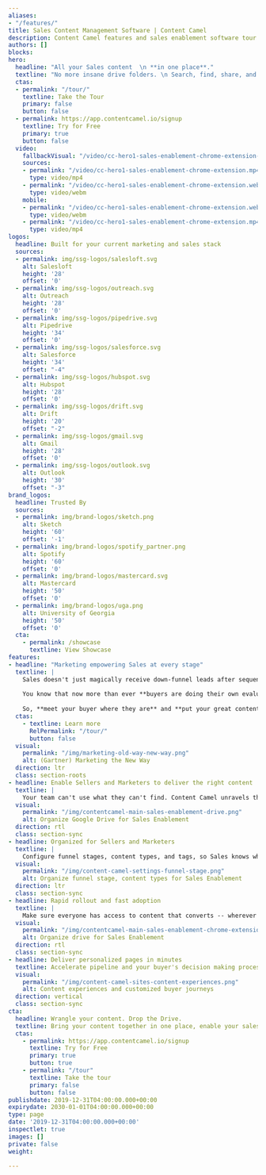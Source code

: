 ```yaml
---
aliases:
- "/features/"
title: Sales Content Management Software | Content Camel
description: Content Camel features and sales enablement software tour.
authors: []
blocks:
hero:
  headline: "All your Sales content  \n **in one place**."
  textline: "No more insane drive folders. \n Search, find, share, and track content everywhere you're working right now."
  ctas:
  - permalink: "/tour/"
    textline: Take the Tour
    primary: false
    button: false
  - permalink: https://app.contentcamel.io/signup
    textline: Try for Free
    primary: true
    button: false
  video:
    fallbackVisual: "/video/cc-hero1-sales-enablement-chrome-extension-static.jpg"
    sources:
    - permalink: "/video/cc-hero1-sales-enablement-chrome-extension.mp4"
      type: video/mp4
    - permalink: "/video/cc-hero1-sales-enablement-chrome-extension.webm"
      type: video/webm
    mobile:
    - permalink: "/video/cc-hero1-sales-enablement-chrome-extension.webm"
      type: video/webm
    - permalink: "/video/cc-hero1-sales-enablement-chrome-extension.mp4"
      type: video/mp4
logos:
  headline: Built for your current marketing and sales stack
  sources:
  - permalink: img/ssg-logos/salesloft.svg
    alt: Salesloft
    height: '28'
    offset: '0'
  - permalink: img/ssg-logos/outreach.svg
    alt: Outreach
    height: '28'
    offset: '0'
  - permalink: img/ssg-logos/pipedrive.svg
    alt: Pipedrive
    height: '34'
    offset: '0'
  - permalink: img/ssg-logos/salesforce.svg
    alt: Salesforce
    height: '34'
    offset: "-4"
  - permalink: img/ssg-logos/hubspot.svg
    alt: Hubspot
    height: '28'
    offset: '0'
  - permalink: img/ssg-logos/drift.svg
    alt: Drift
    height: '20'
    offset: "-2"
  - permalink: img/ssg-logos/gmail.svg
    alt: Gmail
    height: '28'
    offset: '0'
  - permalink: img/ssg-logos/outlook.svg
    alt: Outlook
    height: '30'
    offset: "-3"
brand_logos:
  headline: Trusted By
  sources:
  - permalink: img/brand-logos/sketch.png
    alt: Sketch
    height: '60'
    offset: '-1'
  - permalink: img/brand-logos/spotify_partner.png
    alt: Spotify
    height: '60'
    offset: '0'
  - permalink: img/brand-logos/mastercard.svg
    alt: Mastercard
    height: '50'
    offset: '0'
  - permalink: img/brand-logos/uga.png
    alt: University of Georgia
    height: '50'
    offset: '0'
  cta:
    - permalink: /showcase
      textline: View Showcase
features:
- headline: "Marketing empowering Sales at every stage"
  textline: |
    Sales doesn't just magically receive down-funnel leads after sequenced touchpoints from Marketing.
    
    You know that now more than ever **buyers are doing their own evaluation** and are dropping into the sales conversation all across your funnel. 
    
    So, **meet your buyer where they are** and **put your great content to work with Content Camel**.
  ctas:
    - textline: Learn more
      RelPermalink: "/tour/"
      button: false
  visual:
    permalink: "/img/marketing-old-way-new-way.png"
    alt: (Gartner) Marketing the New Way
  direction: ltr
  class: section-roots
- headline: Enable Sellers and Marketers to deliver the right content
  textline: |
    Your team can't use what they can't find. Content Camel unravels the mystery of your content: PDFs, blog posts, videos, webpages, webinars, links, battlecards, decks -- all in one place. Upload content directly into Content Camel or link to the original location of the asset.
  visual:
    permalink: "/img/contentcamel-main-sales-enablement-drive.png"
    alt: Organize Google Drive for Sales Enablement
  direction: rtl
  class: section-sync
- headline: Organized for Sellers and Marketers
  textline: |
    Configure funnel stages, content types, and tags, so Sales knows which assets to use at each key point of the sales process.
  visual:
    permalink: "/img/content-camel-settings-funnel-stage.png"
    alt: Organize funnel stage, content types for Sales Enablement
  direction: ltr
  class: section-sync
- headline: Rapid rollout and fast adoption
  textline: |
    Make sure everyone has access to content that converts -- wherever they are working -- with our Chrome Extension. 
  visual:
    permalink: "/img/contentcamel-main-sales-enablement-chrome-extension.png"
    alt: Organize drive for Sales Enablement
  direction: rtl
  class: section-sync
- headline: Deliver personalized pages in minutes
  textline: Accelerate pipeline and your buyer's decision making process with super easy content grouping and publishing as branded pages.
  visual:
    permalink: "/img/content-camel-sites-content-experiences.png"
    alt: Content experiences and customized buyer journeys
  direction: vertical
  class: section-sync
cta:
  headline: Wrangle your content. Drop the Drive.
  textline: Bring your content together in one place, enable your sales team to have better conversations with prospects, prove the impact of content marketing and close more deals.
  ctas: 
    - permalink: https://app.contentcamel.io/signup
      textline: Try for Free
      primary: true
      button: true
    - permalink: "/tour"
      textline: Take the tour
      primary: false
      button: false
publishdate: 2019-12-31T04:00:00.000+00:00
expirydate: 2030-01-01T04:00:00.000+00:00
type: page
date: '2019-12-31T04:00:00.000+00:00'
inspectlet: true
images: []
private: false
weight:

---
```

